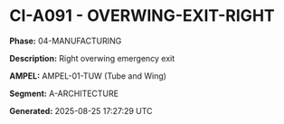 # CI-A091 - OVERWING-EXIT-RIGHT

**Phase:** 04-MANUFACTURING

**Description:** Right overwing emergency exit

**AMPEL:** AMPEL-01-TUW (Tube and Wing)

**Segment:** A-ARCHITECTURE

**Generated:** 2025-08-25 17:27:29 UTC
